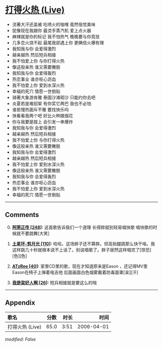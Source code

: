 # [打得火热 (Live)](https://music.163.com/song?id=65882)

* 流著大汗还盖被 吃喷火的咖哩 竟然倍觉美味
* 犹像现在我跟你 最烫手蒸汽机 爱上点火器
* 麻辣就是你的标记 我不怕热气 晚晚要与你竞技
* 几多恋火烧不起 最尾我郤遇上你 更确信火爆有理
* 我知我与你 会爱得激烈
* 越亲越热 然后短兵相接
* 我不怕爱上你 与你打得火热
* 像这般亲热 谁又需要撇脱
* 我知我与你 会爱得轰烈
* 热恋事业 谁亦呕心沥血
* 我不怕爱上你 爱到水深火热
* 幸福的死穴 情愿一世倒贴
* 骑著大象游肯雅 泰国沙滩砌沙 只能约你去吧
* 炎夏若是难招架 有你奖它两巴 我也不必怕
* 谁若慢热面斥不雅 要找快乐吗
* 快看看我两个吧 好比火种跟烟花
* 你与我要是踫上 会引发一串爆炸
* 我知我与你 会爱得激烈
* 越亲越热 然后短兵相接
* 我不怕爱上你 与你打得火热
* 像这般亲热 谁又需要撇脱
* 我知我与你 会爱得激烈
* 越亲越热 然后短兵相接
* 我不怕爱上你 爱到水深火热
* 像这般亲热 谁又需要撇脱
* 我知我与你 会爱得轰烈
* 热恋事业 谁亦呕心沥血
* 我不怕爱上你 爱到水深火热
* 幸福的死穴 情愿一世倒贴


---

## Comments
0. **[阿荣正传 \[248\]](https://music.163.com/#/user/home?id=87468402):** 这首歌告诉我们一个道理 长得胖就别轻易唱快歌 唱快歌的时候就不要跳舞[大笑]

1. **[土星环-剪月光 \[110\]](https://music.163.com/#/user/home?id=294743779):** 哈哈。这场胖子还不算胖。但高抬腿跳那么快干啥。我这样跳几十秒就根本说不上话了。别说唱歌了。胖子居然这样唱完了[惊恐][色][色]

2. **[ATzRee \[40\]](https://music.163.com/#/user/home?id=390876933):** 家里CD里的歌，现在才知道原来是Eason ，还记得MV里Eason在椅子上弹着电吉他 后面画面白色烟雾戴着防毒面罩[呆][汗]

3. **[我是梁好人啊 \[26\]](https://music.163.com/#/user/home?id=328774876):** 短兵相接就是要这么的喘



---

## Appendix

|歌名|分数|时长|时间|
|:---|:---:|---:|---:|
|打得火热 (Live)|65.0|3:51|2006-04-01

*modified: False*